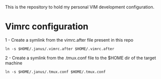 This is the repository to hold my personal VIM development
configuration.

Vimrc configuration
===


1 - Create a symlink from the vimrc.after file present in this repo
```
ln -s $HOME/.janus/.vimrc.after $HOME/.vimrc.after
```

2 - Create a symlink from the .tmux.conf file to the $HOME dir of the
target machine
```
ln -s $HOME/.janus/.tmux.conf $HOME/.tmux.conf
```




